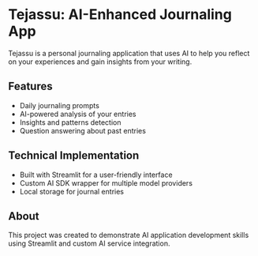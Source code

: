 # Tejassu: AI-Enhanced Journaling App

Tejassu is a personal journaling application that uses AI to help you reflect on your experiences and gain insights from your writing.

## Features
- Daily journaling prompts
- AI-powered analysis of your entries
- Insights and patterns detection
- Question answering about past entries

## Technical Implementation
- Built with Streamlit for a user-friendly interface
- Custom AI SDK wrapper for multiple model providers
- Local storage for journal entries

## About
This project was created to demonstrate AI application development skills using Streamlit and custom AI service integration.